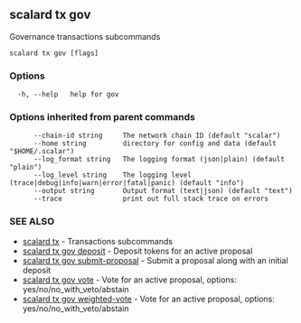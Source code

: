 ## scalard tx gov

Governance transactions subcommands

```
scalard tx gov [flags]
```

### Options

```
  -h, --help   help for gov
```

### Options inherited from parent commands

```
      --chain-id string     The network chain ID (default "scalar")
      --home string         directory for config and data (default "$HOME/.scalar")
      --log_format string   The logging format (json|plain) (default "plain")
      --log_level string    The logging level (trace|debug|info|warn|error|fatal|panic) (default "info")
      --output string       Output format (text|json) (default "text")
      --trace               print out full stack trace on errors
```

### SEE ALSO

- [scalard tx](scalard_tx.md) - Transactions subcommands
- [scalard tx gov deposit](scalard_tx_gov_deposit.md) - Deposit tokens for an active proposal
- [scalard tx gov submit-proposal](scalard_tx_gov_submit-proposal.md) - Submit a proposal along with an initial deposit
- [scalard tx gov vote](scalard_tx_gov_vote.md) - Vote for an active proposal, options: yes/no/no_with_veto/abstain
- [scalard tx gov weighted-vote](scalard_tx_gov_weighted-vote.md) - Vote for an active proposal, options: yes/no/no_with_veto/abstain
